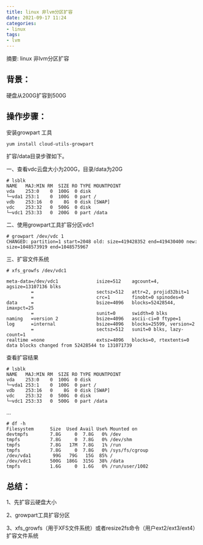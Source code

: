 ```yaml
---
title: linux 非lvm分区扩容
date: 2021-09-17 11:24
categories:
- linux
tags:
- lvm
---
```

	
	
摘要: linux 非lvm分区扩容
<!-- more -->

## 背景：
硬盘从200G扩容到500G

## 操作步骤：
安装growpart 工具
```
yum install cloud-utils-growpart 
```


扩容/data目录步骤如下。

一、查看vdc云盘大小为200G，目录/data为20G
```
# lsblk
NAME   MAJ:MIN RM  SIZE RO TYPE MOUNTPOINT
vda    253:0    0  100G  0 disk 
└─vda1 253:1    0  100G  0 part /
vdb    253:16   0    8G  0 disk [SWAP]
vdc    253:32   0  500G  0 disk 
└─vdc1 253:33   0  200G  0 part /data
```

二、使用growpart工具扩容分区vdc1
```
# growpart /dev/vdc 1
CHANGED: partition=1 start=2048 old: size=419428352 end=419430400 new: size=1048573919 end=1048575967
```

三、扩容文件系统
```
# xfs_growfs /dev/vdc1

meta-data=/dev/vdc1              isize=512    agcount=4, agsize=13107136 blks
         =                       sectsz=512   attr=2, projid32bit=1
         =                       crc=1        finobt=0 spinodes=0
data     =                       bsize=4096   blocks=52428544, imaxpct=25
         =                       sunit=0      swidth=0 blks
naming   =version 2              bsize=4096   ascii-ci=0 ftype=1
log      =internal               bsize=4096   blocks=25599, version=2
         =                       sectsz=512   sunit=0 blks, lazy-count=1
realtime =none                   extsz=4096   blocks=0, rtextents=0
data blocks changed from 52428544 to 131071739

```

查看扩容结果
```
# lsblk
NAME   MAJ:MIN RM  SIZE RO TYPE MOUNTPOINT
vda    253:0    0  100G  0 disk 
└─vda1 253:1    0  100G  0 part /
vdb    253:16   0    8G  0 disk [SWAP]
vdc    253:32   0  500G  0 disk 
└─vdc1 253:33   0  500G  0 part /data
```
...
```
# df -h
Filesystem      Size  Used Avail Use% Mounted on
devtmpfs        7.8G     0  7.8G   0% /dev
tmpfs           7.8G     0  7.8G   0% /dev/shm
tmpfs           7.8G   17M  7.8G   1% /run
tmpfs           7.8G     0  7.8G   0% /sys/fs/cgroup
/dev/vda1        99G   79G   15G  85% /
/dev/vdc1       500G  186G  315G  38% /data
tmpfs           1.6G     0  1.6G   0% /run/user/1002
```


## 总结：
1、先扩容云硬盘大小

2、growpart工具扩容分区

3、xfs_growfs（用于XFS文件系统）或者resize2fs命令（用户ext2/ext3/ext4）扩容文件系统